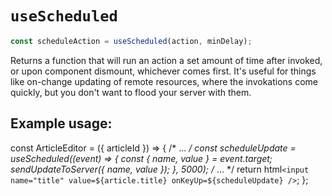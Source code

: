 # `useScheduled`

```javascript
const scheduleAction = useScheduled(action, minDelay);
```

Returns a function that will run an action a set amount of time after
invoked, or upon component dismount, whichever comes first.  It's useful
for things like on-change updating of remote resources, where the
invokations come quickly, but you don't want to flood your server with them.

## Example usage:

const ArticleEditor = ({ articleId }) => {
  /* ... */
  const scheduleUpdate = useScheduled((event) => {
    const { name, value } = event.target;
    sendUpdateToServer({ name, value });
  }, 5000);
  /* ... */
  return html`
    <input name="title" value=${article.title} onKeyUp=${scheduleUpdate} />
  `;
};
